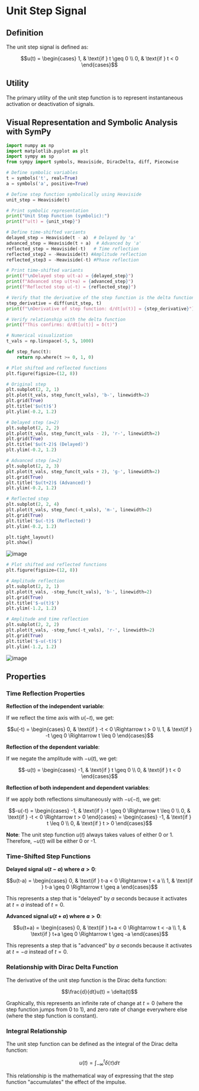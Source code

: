 # Unit Step Signal

## Definition

The unit step signal is defined as:

$$u(t) = \begin{cases}
1, & \text{if } t \geq 0 \\
0, & \text{if } t < 0
\end{cases}$$

## Utility

The primary utility of the unit step function is to represent instantaneous activation or deactivation of signals.

## Visual Representation and Symbolic Analysis with SymPy

```python
import numpy as np
import matplotlib.pyplot as plt
import sympy as sp
from sympy import symbols, Heaviside, DiracDelta, diff, Piecewise

# Define symbolic variables
t = symbols('t', real=True)
a = symbols('a', positive=True)

# Define step function symbolically using Heaviside
unit_step = Heaviside(t)

# Print symbolic representation
print("Unit Step Function (symbolic):")
print(f"u(t) = {unit_step}")

# Define time-shifted variants
delayed_step = Heaviside(t - a)  # Delayed by 'a'
advanced_step = Heaviside(t + a)  # Advanced by 'a'
reflected_step = Heaviside(-t)   # Time reflection
reflected_step2 = -Heaviside(t) #Amplitude reflection
reflected_step3 = -Heaviside(-t) #Phase reflection

# Print time-shifted variants
print(f"\nDelayed step u(t-a) = {delayed_step}")
print(f"Advanced step u(t+a) = {advanced_step}")
print(f"Reflected step u(-t) = {reflected_step}")

# Verify that the derivative of the step function is the delta function
step_derivative = diff(unit_step, t)
print(f"\nDerivative of step function: d/dt[u(t)] = {step_derivative}")

# Verify relationship with the delta function
print(f"This confirms: d/dt[u(t)] = δ(t)")

# Numerical visualization
t_vals = np.linspace(-5, 5, 1000)

def step_func(t):
    return np.where(t >= 0, 1, 0)

# Plot shifted and reflected functions
plt.figure(figsize=(12, 8))

# Original step
plt.subplot(2, 2, 1)
plt.plot(t_vals, step_func(t_vals), 'b-', linewidth=2)
plt.grid(True)
plt.title('$u(t)$')
plt.ylim(-0.2, 1.2)

# Delayed step (a=2)
plt.subplot(2, 2, 2)
plt.plot(t_vals, step_func(t_vals - 2), 'r-', linewidth=2)
plt.grid(True)
plt.title('$u(t-2)$ (Delayed)')
plt.ylim(-0.2, 1.2)

# Advanced step (a=2)
plt.subplot(2, 2, 3)
plt.plot(t_vals, step_func(t_vals + 2), 'g-', linewidth=2)
plt.grid(True)
plt.title('$u(t+2)$ (Advanced)')
plt.ylim(-0.2, 1.2)

# Reflected step
plt.subplot(2, 2, 4)
plt.plot(t_vals, step_func(-t_vals), 'm-', linewidth=2)
plt.grid(True)
plt.title('$u(-t)$ (Reflected)')
plt.ylim(-0.2, 1.2)

plt.tight_layout()
plt.show()

```

![image](https://github.com/user-attachments/assets/e3fad82f-f18f-4548-88cd-780ea0cbb2f2)

```python
# Plot shifted and reflected functions
plt.figure(figsize=(12, 8))

# Amplitude reflection
plt.subplot(2, 2, 1)
plt.plot(t_vals, -step_func(t_vals), 'b-', linewidth=2)
plt.grid(True)
plt.title('$-u(t)$')
plt.ylim(-1.2, 1.2)

# Amplitude and time reflection
plt.subplot(2, 2, 2)
plt.plot(t_vals, -step_func(-t_vals), 'r-', linewidth=2)
plt.grid(True)
plt.title('$-u(-t)$')
plt.ylim(-1.2, 1.2)

```

![image](https://github.com/user-attachments/assets/9ba21ad0-8062-4fc8-8132-f75b0a61659a)

## Properties

### Time Reflection Properties

**Reflection of the independent variable**:

If we reflect the time axis with $u(-t)$, we get:

$$u(-t) = \begin{cases}
0, & \text{if } -t < 0 \Rightarrow t > 0 \\
1, & \text{if } -t \geq 0 \Rightarrow t \leq 0
\end{cases}$$

**Reflection of the dependent variable**:

If we negate the amplitude with $-u(t)$, we get:

$$-u(t) = \begin{cases}
-1, & \text{if } t \geq 0 \\
0, & \text{if } t < 0
\end{cases}$$

**Reflection of both independent and dependent variables**:

If we apply both reflections simultaneously with $-u(-t)$, we get:

$$-u(-t) = \begin{cases}
-1, & \text{if } -t \geq 0 \Rightarrow t \leq 0 \\
0, & \text{if } -t < 0 \Rightarrow t > 0
\end{cases} = \begin{cases}
-1, & \text{if } t \leq 0 \\
0, & \text{if } t > 0
\end{cases}$$

**Note**: The unit step function $u(t)$ always takes values of either 0 or 1. Therefore, $-u(t)$ will be either 0 or -1.

### Time-Shifted Step Functions

**Delayed signal $u(t-a)$ where $a > 0$**:

$$u(t-a) = \begin{cases}
0, & \text{if } t-a < 0 \Rightarrow t < a \\
1, & \text{if } t-a \geq 0 \Rightarrow t \geq a
\end{cases}$$

This represents a step that is "delayed" by $a$ seconds because it activates at $t = a$ instead of $t = 0$.

**Advanced signal $u(t+a)$ where $a > 0$**:

$$u(t+a) = \begin{cases}
0, & \text{if } t+a < 0 \Rightarrow t < -a \\
1, & \text{if } t+a \geq 0 \Rightarrow t \geq -a
\end{cases}$$

This represents a step that is "advanced" by $a$ seconds because it activates at $t = -a$ instead of $t = 0$.

### Relationship with Dirac Delta Function

The derivative of the unit step function is the Dirac delta function:

$$\frac{d}{dt}u(t) = \delta(t)$$

Graphically, this represents an infinite rate of change at $t = 0$ (where the step function jumps from 0 to 1), and zero rate of change everywhere else (where the step function is constant).

### Integral Relationship

The unit step function can be defined as the integral of the Dirac delta function:

$$u(t) = \int_{-\infty}^{t} \delta(\tau) d\tau$$

This relationship is the mathematical way of expressing that the step function "accumulates" the effect of the impulse.
